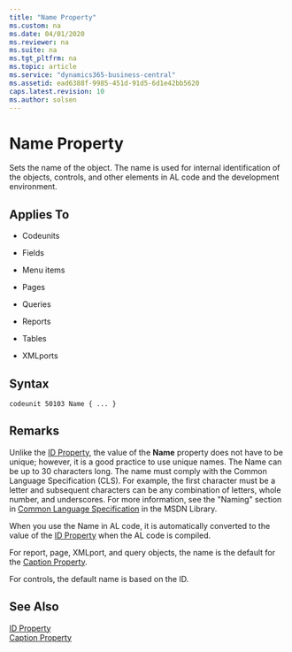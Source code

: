 ```yaml
---
title: "Name Property"
ms.custom: na
ms.date: 04/01/2020
ms.reviewer: na
ms.suite: na
ms.tgt_pltfrm: na
ms.topic: article
ms.service: "dynamics365-business-central"
ms.assetid: ead6388f-9985-451d-91d5-6d1e42bb5620
caps.latest.revision: 10
ms.author: solsen
---
```


# Name Property
Sets the name of the object. The name is used for internal identification of the objects, controls, and other elements in AL code and the development environment.  

## Applies To  

-   Codeunits  

-   Fields  

-   Menu items  

-   Pages  

-   Queries  

-   Reports  

-   Tables  

-   XMLports  

## Syntax
```
codeunit 50103 Name { ... }
```

## Remarks  
 Unlike the [ID Property](devenv-id-property.md), the value of the **Name** property does not have to be unique; however, it is a good practice to use unique names. The Name can be up to 30 characters long. The name must comply with the Common Language Specification (CLS). For example, the first character must be a letter and subsequent characters can be any combination of letters, whole number, and underscores. For more information, see the "Naming" section in [Common Language Specification](https://go.microsoft.com/fwlink/?LinkId=193144) in the MSDN Library.  

 When you use the Name in AL code, it is automatically converted to the value of the [ID Property](devenv-id-property.md) when the AL code is compiled.  

 For report, page, XMLport, and query objects, the name is the default for the [Caption Property](devenv-caption-property.md).  

 For controls, the default name is based on the ID.  

## See Also  
 [ID Property](devenv-id-property.md)   
 [Caption Property](devenv-caption-property.md)
